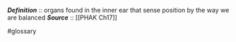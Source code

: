 ***Definition***    :: organs found in the inner ear that sense position by the way we are balanced
***Source***         :: [[PHAK Ch17]]

#glossary